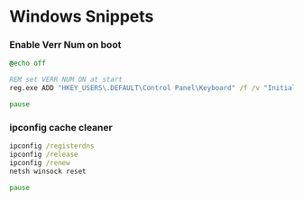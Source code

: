# Windows Snippets

### Enable Verr Num on boot

```cmd
@echo off

REM set VERR NUM ON at start
reg.exe ADD "HKEY_USERS\.DEFAULT\Control Panel\Keyboard" /f /v "InitialKeyboardIndicators" /t REG_SZ /d 2

pause
```

### ipconfig cache cleaner

```cmd
ipconfig /registerdns
ipconfig /release
ipconfig /renew
netsh winsock reset

pause
```
